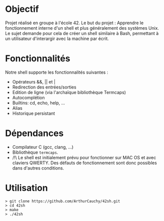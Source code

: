 # Objectif

Projet réalisé en groupe à l'école 42. Le but du projet : Apprendre le fonctionnement interne d'un shell et plus généralement des systèmes Unix. Le sujet demande pour cela de créer un shell similaire à Bash, permettant à un utilisateur d'interargir avec la machine par écrit.

# Fonctionnalités

Notre shell supporte les fonctionnalités suivantes :
* Opérateurs &&, || et |
* Redirection des entrées/sorties
* Edition de ligne (via l'archaïque bibliothèque Termcaps)
* Autocomplétion
* Builtins: cd, echo, help, ...
* Alias
* Historique persistant

# Dépendances

* Compilateur C (gcc, clang, ...)
* Bibliothèque `termcaps`. 
* /!\ Le shell est initialement prévu pour fonctionner sur MAC OS et avec claviers QWERTY. Des défauts de fonctionnement sont donc possibles dans d'autres conditions.

# Utilisation

```
> git clone https://github.com/ArthurCauchy/42sh.git
> cd 42sh
> make
> ./42sh
```

